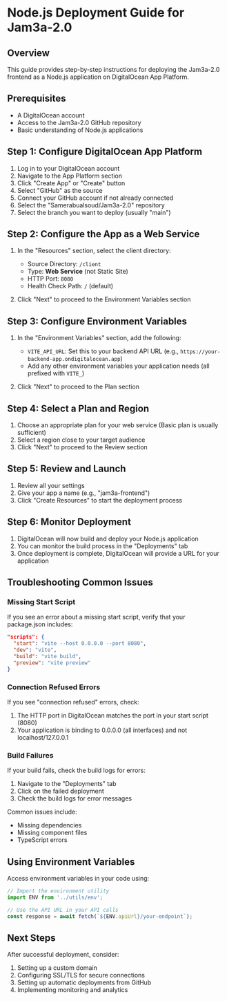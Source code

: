 # Node.js Deployment Guide for Jam3a-2.0

## Overview

This guide provides step-by-step instructions for deploying the Jam3a-2.0 frontend as a Node.js application on DigitalOcean App Platform.

## Prerequisites

- A DigitalOcean account
- Access to the Jam3a-2.0 GitHub repository
- Basic understanding of Node.js applications

## Step 1: Configure DigitalOcean App Platform

1. Log in to your DigitalOcean account
2. Navigate to the App Platform section
3. Click "Create App" or "Create" button
4. Select "GitHub" as the source
5. Connect your GitHub account if not already connected
6. Select the "Samerabualsoud/Jam3a-2.0" repository
7. Select the branch you want to deploy (usually "main")

## Step 2: Configure the App as a Web Service

1. In the "Resources" section, select the client directory:
   - Source Directory: `/client`
   - Type: **Web Service** (not Static Site)
   - HTTP Port: `8080`
   - Health Check Path: `/` (default)

2. Click "Next" to proceed to the Environment Variables section

## Step 3: Configure Environment Variables

1. In the "Environment Variables" section, add the following:
   - `VITE_API_URL`: Set this to your backend API URL (e.g., `https://your-backend-app.ondigitalocean.app`)
   - Add any other environment variables your application needs (all prefixed with `VITE_`)

2. Click "Next" to proceed to the Plan section

## Step 4: Select a Plan and Region

1. Choose an appropriate plan for your web service (Basic plan is usually sufficient)
2. Select a region close to your target audience
3. Click "Next" to proceed to the Review section

## Step 5: Review and Launch

1. Review all your settings
2. Give your app a name (e.g., "jam3a-frontend")
3. Click "Create Resources" to start the deployment process

## Step 6: Monitor Deployment

1. DigitalOcean will now build and deploy your Node.js application
2. You can monitor the build process in the "Deployments" tab
3. Once deployment is complete, DigitalOcean will provide a URL for your application

## Troubleshooting Common Issues

### Missing Start Script

If you see an error about a missing start script, verify that your package.json includes:
```json
"scripts": {
  "start": "vite --host 0.0.0.0 --port 8080",
  "dev": "vite",
  "build": "vite build",
  "preview": "vite preview"
}
```

### Connection Refused Errors

If you see "connection refused" errors, check:
1. The HTTP port in DigitalOcean matches the port in your start script (8080)
2. Your application is binding to 0.0.0.0 (all interfaces) and not localhost/127.0.0.1

### Build Failures

If your build fails, check the build logs for errors:
1. Navigate to the "Deployments" tab
2. Click on the failed deployment
3. Check the build logs for error messages

Common issues include:
- Missing dependencies
- Missing component files
- TypeScript errors

## Using Environment Variables

Access environment variables in your code using:

```typescript
// Import the environment utility
import ENV from '../utils/env';

// Use the API URL in your API calls
const response = await fetch(`${ENV.apiUrl}/your-endpoint`);
```

## Next Steps

After successful deployment, consider:
1. Setting up a custom domain
2. Configuring SSL/TLS for secure connections
3. Setting up automatic deployments from GitHub
4. Implementing monitoring and analytics
